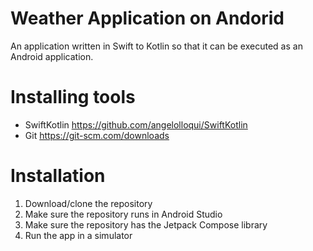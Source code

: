 # Weather Application on Andorid

An application written in Swift to Kotlin so that it can be executed as an Android application.

# Installing tools
- SwiftKotlin https://github.com/angelolloqui/SwiftKotlin
- Git https://git-scm.com/downloads

# Installation 
1. Download/clone the repository
2. Make sure the repository runs in Android Studio
3. Make sure the repository has the Jetpack Compose library
4. Run the app in a simulator



